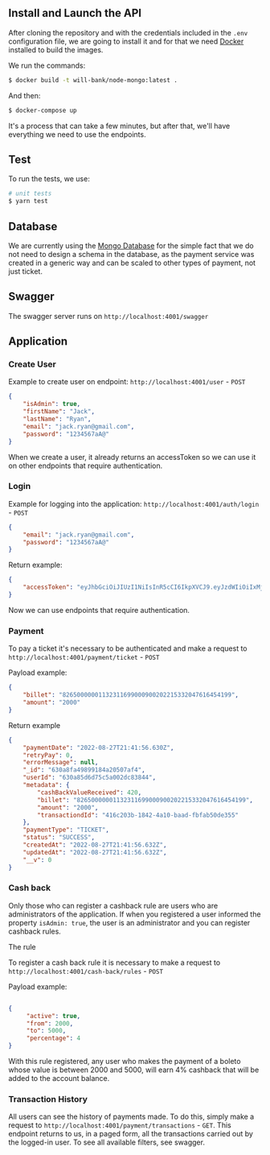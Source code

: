 ## Install and Launch the API

After cloning the repository and with the credentials included in the `.env` configuration file, we are going to install it and for that we need [Docker](https://www.docker.com) installed to build the images.

We run the commands:

```bash
$ docker build -t will-bank/node-mongo:latest .
```

And then:

```bash
$ docker-compose up
```

It's a process that can take a few minutes, but after that, we'll have everything we need to use the endpoints.

## Test
To run the tests, we use:

```bash
# unit tests
$ yarn test
```

## Database

We are currently using the [Mongo Database](https://www.mongodb.com/pt-br) for the simple fact that we do not need to design a schema in the database, as the payment service was created in a generic way and can be scaled to other types of payment, not just ticket.

## Swagger

The swagger server runs on `http://localhost:4001/swagger`

## Application

### Create User

Example to create user on endpoint: `http://localhost:4001/user` - `POST`
```json
{
    "isAdmin": true,
    "firstName": "Jack",
    "lastName": "Ryan",
    "email": "jack.ryan@gmail.com",
    "password": "1234567aA@"
}
```

When we create a user, it already returns an accessToken so we can use it on other endpoints that require authentication.

### Login

Example for logging into the application: `http://localhost:4001/auth/login` - `POST`
```json
{
    "email": "jack.ryan@gmail.com",
    "password": "1234567aA@"
}
```

Return example:

```json
{
    "accessToken": "eyJhbGciOiJIUzI1NiIsInR5cCI6IkpXVCJ9.eyJzdWIiOiIxMjM0NTY3ODkwIiwibmFtZSI6IkpvaG4gRG9lIiwiaWF0IjoxNTE2MjM5MDIyfQ.SflKxwRJSMeKKF2QT4fwpMeJf36POk6yJV_adQssw5c"
}
```

Now we can use endpoints that require authentication.

### Payment

To pay a ticket it's necessary to be authenticated and make a request to `http://localhost:4001/payment/ticket` - `POST`

Payload example:

```json
{
    "billet": "82650000001132311699000900202215332047616454199",
    "amount": "2000"
}
```

Return example

```json
{
    "paymentDate": "2022-08-27T21:41:56.630Z",
    "retryPay": 0,
    "errorMessage": null,
    "_id": "630a8fa49899184a20507af4",
    "userId": "630a85d6d75c5a002dc83844",
    "metadata": {
        "cashBackValueReceived": 420,
        "billet": "82650000001132311699000900202215332047616454199",
        "amount": "2000",
        "transactiondId": "416c203b-1842-4a10-baad-fbfab50de355"
    },
    "paymentType": "TICKET",
    "status": "SUCCESS",
    "createdAt": "2022-08-27T21:41:56.632Z",
    "updatedAt": "2022-08-27T21:41:56.632Z",
    "__v": 0
}
```

### Cash back
Only those who can register a cashback rule are users who are administrators of the application. If when you registered a user informed the property `isAdmin: true`, the user is an administrator and you can register cashback rules.

The rule

To register a cash back rule it is necessary to make a request to `http://localhost:4001/cash-back/rules` - `POST`

Payload example:

```json

{
     "active": true,
     "from": 2000,
     "to": 5000,
     "percentage": 4
}
```

With this rule registered, any user who makes the payment of a boleto whose value is between 2000 and 5000, will earn 4% cashback that will be added to the account balance.

### Transaction History

All users can see the history of payments made. To do this, simply make a request to `http://localhost:4001/payment/transactions` - `GET`.
This endpoint returns to us, in a paged form, all the transactions carried out by the logged-in user. To see all available filters, see swagger.
